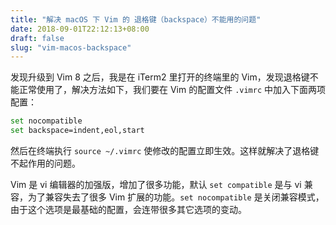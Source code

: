 ```yaml
---
title: "解决 macOS 下 Vim 的 退格键（backspace）不能用的问题"
date: 2018-09-01T22:12:13+08:00
draft: false
slug: "vim-macos-backspace"
---
```


发现升级到 Vim 8 之后，我是在 iTerm2 里打开的终端里的 Vim，发现退格键不能正常使用了，解决方法如下，我们要在 Vim 的配置文件 `.vimrc` 中加入下面两项配置：

```zsh
set nocompatible
set backspace=indent,eol,start
```

然后在终端执行 `source ~/.vimrc` 使修改的配置立即生效。这样就解决了退格键不起作用的问题。

Vim 是 vi 编辑器的加强版，增加了很多功能，默认 `set compatible` 是与 vi 兼容，为了兼容失去了很多 Vim 扩展的功能。`set nocompatible` 是关闭兼容模式，由于这个选项是最基础的配置，会连带很多其它选项的变动。

